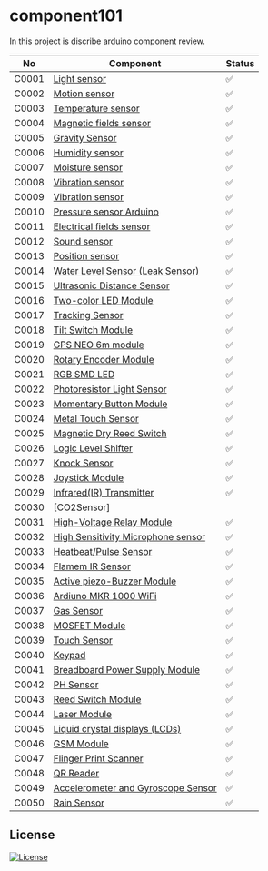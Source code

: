 # component101

In this project is discribe arduino component review.

| No    | Component                                                              | Status |
| ----- | ---------------------------------------------------------------------- | ------ |
| C0001 | [Light sensor](/LightSensor)                                           | ✅     |
| C0002 | [Motion sensor](/MotionSensor)                                         | ✅     |
| C0003 | [Temperature sensor](/TemperatureSensor)                               | ✅     |
| C0004 | [Magnetic fields sensor](/MagneticFeildSensor)                         | ✅     |
| C0005 | [Gravity Sensor](/GravitySensor)                                       | ✅     |
| C0006 | [Humidity sensor](/MagneticFeildSensor)                                | ✅     |
| C0007 | [Moisture sensor](/MoistureSensor)                                     | ✅     |
| C0008 | [Vibration sensor](/VibrationSensor)                                   | ✅     |
| C0009 | [Vibration sensor](/VibrationSensorArduino)                            | ✅     |
| C0010 | [Pressure sensor Arduino](/PressureSensor)                             | ✅     |
| C0011 | [Electrical fields sensor](/ElectromagneticFieldSensor)                | ✅     |
| C0012 | [Sound sensor](/SoundSensor)                                           | ✅     |
| C0013 | [Position sensor](/PositionSensor/)                                    | ✅     |
| C0014 | [Water Level Sensor (Leak Sensor)](/WaterLevelSensor)                  | ✅     |
| C0015 | [Ultrasonic Distance Sensor](/UltrasonicDistanceSensor)                | ✅     |
| C0016 | [Two-color LED Module](/TwoColorLEDModule)                             | ✅     |
| C0017 | [Tracking Sensor](/TrackingSensor)                                     | ✅     |
| C0018 | [Tilt Switch Module](/TiltSensor)                                      | ✅     |
| C0019 | [GPS NEO 6m module](/GPSNEO6mModule)                                   | ✅     |
| C0020 | [Rotary Encoder Module](/RotaryEncoderModule)                          | ✅     |
| C0021 | [RGB SMD LED](/RGBSMDModule)                                           | ✅     |
| C0022 | [Photoresistor Light Sensor](/PhotoresistorSensorLightSensor)          | ✅     |
| C0023 | [Momentary Button Module](/MomentryButtonModule)                       | ✅     |
| C0024 | [Metal Touch Sensor](/MetalTouchSensor)                                | ✅     |
| C0025 | [Magnetic Dry Reed Switch](/MagneticReedSwitchModule)                  | ✅     |
| C0026 | [Logic Level Shifter](/LogicLevelShifter)                              | ✅     |
| C0027 | [Knock Sensor](/KnockSensor)                                           | ✅     |
| C0028 | [Joystick Module](/JoystickModule)                                     | ✅     |
| C0029 | [Infrared(IR) Transmitter](/InfraredTransmitter)                       | ✅     |
| C0030 | [CO2Sensor]               |     |
| C0031 | [High-Voltage Relay Module](/HighVoltageRelayModule)                   | ✅     |
| C0032 | [High Sensitivity Microphone sensor](/HighSensitivityMicrophoneSensor) | ✅     |
| C0033 | [Heatbeat/Pulse Sensor](/PulseSensor)                                  | ✅     |
| C0034 | [Flamem IR Sensor](/FlameIRSensor)                                     | ✅     |
| C0035 | [Active piezo-Buzzer Module](/ActivePiezoBuzzerModule)                 | ✅     |
| C0036 | [Ardiuno MKR 1000 WiFi](/MKR1000WifiModule)                            | ✅     |
| C0037 | [Gas Sensor](/GasSensor)                                               | ✅     |
| C0038 | [MOSFET Module](/MOSFETDriveModule)                                    | ✅     |
| C0039 | [Touch Sensor](/TouchSensorModule)                                     | ✅     |
| C0040 | [Keypad](/KeypadArduino)                                               | ✅     |
| C0041 | [Breadboard Power Supply Module](/BreadboardPowerSupplyModule)         | ✅     |
| C0042 | [PH Sensor](/PHSensor)                                                 | ✅     |
| C0043 | [Reed Switch Module](/ReedSwitchModule)                                | ✅     |
| C0044 | [Laser Module](/LaserModule)                                           | ✅     |
| C0045 | [Liquid crystal displays (LCDs)](/LiquidCrystalSensor)                 | ✅     |
| C0046 | [GSM Module](/GSMmodule)                                               | ✅     |
| C0047 | [Flinger Print Scanner](/FingerPrintSensor)                            | ✅     |
| C0048 | [QR Reader](/QRReader)                                                 | ✅     |
| C0049 |[Accelerometer and  Gyroscope Sensor](/AccelerometerAndGyroscopeSensor)                                                 | ✅     |
| C0050 | [Rain Sensor](/RainSensor)                                             | ✅     |  

## License

[![License](https://img.shields.io/badge/License-Apache_2.0-blue.svg)](https://opensource.org/licenses/Apache-2.0)
